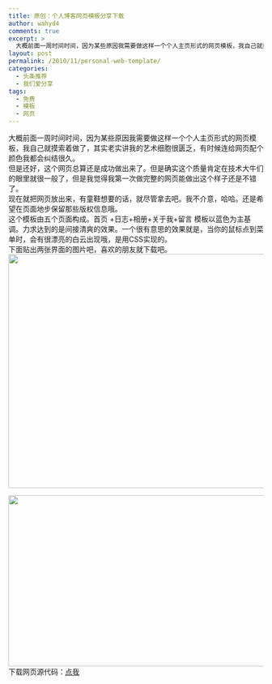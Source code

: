 ```yaml
---
title: 原创：个人博客网页模板分享下载
author: wahyd4
comments: true
excerpt: >
  大概前面一周时间时间，因为某些原因我需要做这样一个个人主页形式的网页模板，我自己就摸索着做了，其实老实讲我的艺术细胞很匮乏，有时候连给网页配个颜色我都会纠结很久。
layout: post
permalink: /2010/11/personal-web-template/
categories:
  - 头条推荐
  - 我们爱分享
tags:
  - 免费
  - 模板
  - 网页
---
```

大概前面一周时间时间，因为某些原因我需要做这样一个个人主页形式的网页模板，我自己就摸索着做了，其实老实讲我的艺术细胞很匮乏，有时候连给网页配个颜色我都会纠结很久。  
但是还好，这个网页总算还是成功做出来了。但是确实这个质量肯定在技术大牛们的眼里就很一般了，但是我觉得我第一次做完整的网页能做出这个样子还是不错了。  
现在就把网页放出来，有童鞋想要的话，就尽管拿去吧。我不介意，哈哈。还是希望在页面地步保留那些版权信息哦。  
这个模板由五个页面构成。首页 +日志+相册+关于我+留言 模板以蓝色为主基调。力求达到的是间接清爽的效果。一个很有意思的效果就是，当你的鼠标点到菜单时，会有很漂亮的白云出现哦，是用CSS实现的。  
下面贴出两张界面的图片吧，喜欢的朋友就下载吧。  
[<img class="aligncenter size-full wp-image-821" title="11-13-1_conew1" src="/images/2010/11/11-13-1_conew1.jpg" alt="" width="780" height="462" />][1]

[<img class="aligncenter size-full wp-image-822" title="11-13-2_conew1" src="/images/2010/11/11-13-2_conew1.jpg" alt="" width="601" height="338" />][2]下载网页源代码：<span style="color: #ff0000;"><a href="http://v4.u.115.com/file/f16b621047" target="_blank">点我</a></span>

 [1]: /images/2010/11/11-13-1_conew1.jpg
 [2]: /images/2010/11/11-13-2_conew1.jpg
